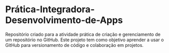 # Prática-Integradora-Desenvolvimento-de-Apps
Repositório criado para a atividade prática de criação e gerenciamento de um repositório no GitHub. Este projeto tem como objetivo aprender a usar o GitHub para versionamento de código e colaboração em projetos.
